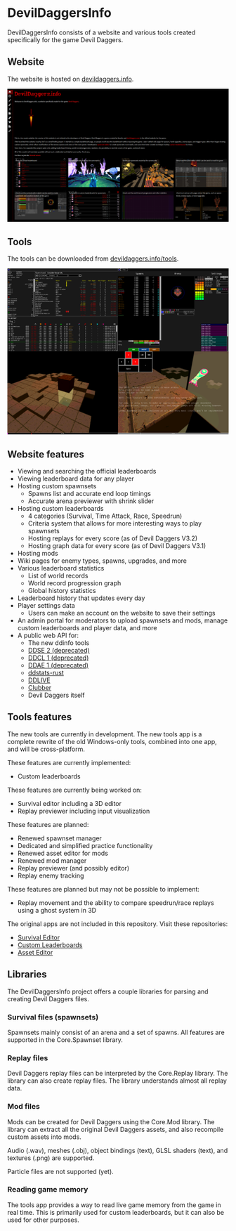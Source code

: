 # DevilDaggersInfo

DevilDaggersInfo consists of a website and various tools created specifically for the game Devil Daggers.

## Website

The website is hosted on [devildaggers.info](https://devildaggers.info/).

![Home page](images/home-page.png)

## Tools

The tools can be downloaded from [devildaggers.info/tools](https://devildaggers.info/tools/).

![Tools](images/tools.png)

## Website features

- Viewing and searching the official leaderboards
- Viewing leaderboard data for any player
- Hosting custom spawnsets
  - Spawns list and accurate end loop timings
  - Accurate arena previewer with shrink slider
- Hosting custom leaderboards
  - 4 categories (Survival, Time Attack, Race, Speedrun)
  - Criteria system that allows for more interesting ways to play spawnsets
  - Hosting replays for every score (as of Devil Daggers V3.2)
  - Hosting graph data for every score (as of Devil Daggers V3.1)
- Hosting mods
- Wiki pages for enemy types, spawns, upgrades, and more
- Various leaderboard statistics
  - List of world records
  - World record progression graph
  - Global history statistics
- Leaderboard history that updates every day
- Player settings data
  - Users can make an account on the website to save their settings
- An admin portal for moderators to upload spawnsets and mods, manage custom leaderboards and player data, and more
- A public web API for:
  - The new ddinfo tools
  - [DDSE 2 (deprecated)](https://github.com/NoahStolk/DevilDaggersSurvivalEditor)
  - [DDCL 1 (deprecated)](https://github.com/NoahStolk/DevilDaggersCustomLeaderboards)
  - [DDAE 1 (deprecated)](https://github.com/NoahStolk/DevilDaggersAssetEditor)
  - [ddstats-rust](https://github.com/lsaa/ddstats-rust)
  - [DDLIVE](https://github.com/rotisseriechicken/DDLIVE)
  - [Clubber](https://github.com/Spoertm/Clubber)
  - Devil Daggers itself

## Tools features

The new tools are currently in development. The new tools app is a complete rewrite of the old Windows-only tools, combined into one app, and will be cross-platform.

These features are currently implemented:

- Custom leaderboards

These features are currently being worked on:

- Survival editor including a 3D editor
- Replay previewer including input visualization

These features are planned:

- Renewed spawnset manager
- Dedicated and simplified practice functionality
- Renewed asset editor for mods
- Renewed mod manager
- Replay previewer (and possibly editor)
- Replay enemy tracking

These features are planned but may not be possible to implement:

- Replay movement and the ability to compare speedrun/race replays using a ghost system in 3D

The original apps are not included in this repository. Visit these repositories:

- [Survival Editor](https://github.com/NoahStolk/DevilDaggersSurvivalEditor)
- [Custom Leaderboards](https://github.com/NoahStolk/DevilDaggersCustomLeaderboards)
- [Asset Editor](https://github.com/NoahStolk/DevilDaggersAssetEditor)

## Libraries

The DevilDaggersInfo project offers a couple libraries for parsing and creating Devil Daggers files.

### Survival files (spawnsets)

Spawnsets mainly consist of an arena and a set of spawns. All features are supported in the Core.Spawnset library.

### Replay files

Devil Daggers replay files can be interpreted by the Core.Replay library. The library can also create replay files. The library understands almost all replay data.

### Mod files

Mods can be created for Devil Daggers using the Core.Mod library. The library can extract all the original Devil Daggers assets, and also recompile custom assets into mods.

Audio (.wav), meshes (.obj), object bindings (text), GLSL shaders (text), and textures (.png) are supported.

Particle files are not supported (yet).

### Reading game memory

The tools app provides a way to read live game memory from the game in real time. This is primarily used for custom leaderboards, but it can also be used for other purposes.

